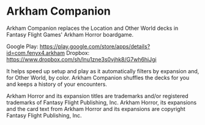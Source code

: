 # Arkham Companion
Arkham Companion replaces the Location and Other World decks in Fantasy Flight Games' Arkham Horror boardgame. 

Google Play: https://play.google.com/store/apps/details?id=com.fenyx4.arkham
Dropbox: https://www.dropbox.com/sh/lnu1zne3s0vjhk8/G7wh6hiJgi

It helps speed up setup and play as it automatically filters by expansion and, for Other World, by color. Arkham Companion shuffles the decks for you and keeps a history of your encounters.  

Arkham Horror and its expansion titles are trademarks and/or registered trademarks of Fantasy Flight Publishing, Inc.  Arkham Horror, its expansions and the card text from Arkham Horror and its expansions are copyright Fantasy Flight Publishing, Inc.
